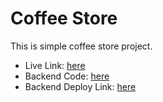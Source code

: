 # Coffee Store

This is simple coffee store project.

- Live Link: [here](https://coffee-store-air.web.app/)
- Backend Code: [here](https://github.com/alimran-dev/coffee-store-server)
- Backend Deploy Link: [here](https://coffee-store-server-ten-coral.vercel.app)